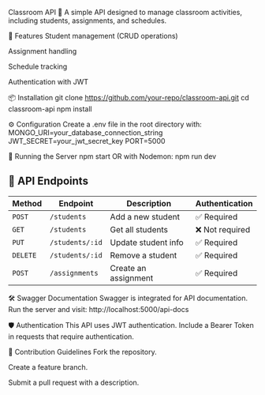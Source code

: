 Classroom API 🚀
A simple API designed to manage classroom activities, including students, assignments, and schedules.

📌 Features
Student management (CRUD operations)

Assignment handling

Schedule tracking

Authentication with JWT

📦 Installation
git clone https://github.com/your-repo/classroom-api.git
cd classroom-api
npm install

⚙️ Configuration
Create a .env file in the root directory with:
MONGO_URI=your_database_connection_string
JWT_SECRET=your_jwt_secret_key
PORT=5000

🚀 Running the Server
npm start
OR with Nodemon:
npm run dev

## 📖 API Endpoints

| Method   | Endpoint         | Description              | Authentication |
|----------|-----------------|--------------------------|---------------|
| `POST`   | `/students`      | Add a new student        | ✅ Required   |
| `GET`    | `/students`      | Get all students         | ❌ Not required |
| `PUT`    | `/students/:id`  | Update student info      | ✅ Required   |
| `DELETE` | `/students/:id`  | Remove a student        | ✅ Required   |
| `POST`   | `/assignments`   | Create an assignment     | ✅ Required   |

🛠 Swagger Documentation
Swagger is integrated for API documentation. Run the server and visit:
http://localhost:5000/api-docs

🛡 Authentication
This API uses JWT authentication. Include a Bearer Token in requests that require authentication.

📌 Contribution Guidelines
Fork the repository.

Create a feature branch.

Submit a pull request with a description.
